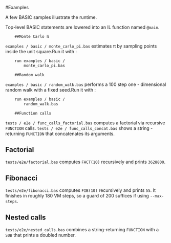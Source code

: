 #Examples

A few BASIC samples illustrate the runtime.

Top-level BASIC statements are lowered into an IL function named `@main`.

        ##Monte Carlo π

`examples /
        basic /
        monte_carlo_pi.bas` estimates π by sampling points inside the unit square.Run it with :

```sh ilc front basic -
    run examples / basic /
        monte_carlo_pi.bas
```

        ##Random walk

`examples /
        basic / random_walk.bas` performs a 100 step one -
    dimensional random walk with a fixed seed.Run it with :

```sh ilc front basic -
    run examples / basic /
        random_walk.bas
```

        ##Function calls

`tests /
        e2e / func_calls_factorial.bas` computes a factorial via recursive
`FUNCTION` calls. `tests / e2e / func_calls_concat.bas` shows a string -
    returning
`FUNCTION` that concatenates its arguments.

## Factorial

`tests/e2e/factorial.bas` computes `FACT(10)` recursively and prints `3628800`.

## Fibonacci

`tests/e2e/fibonacci.bas` computes `FIB(10)` recursively and prints `55`. It
finishes in roughly 180 VM steps, so a guard of 200 suffices if using
`--max-steps`.

## Nested calls

`tests/e2e/nested_calls.bas` combines a string-returning `FUNCTION` with a `SUB` that prints a doubled number.
